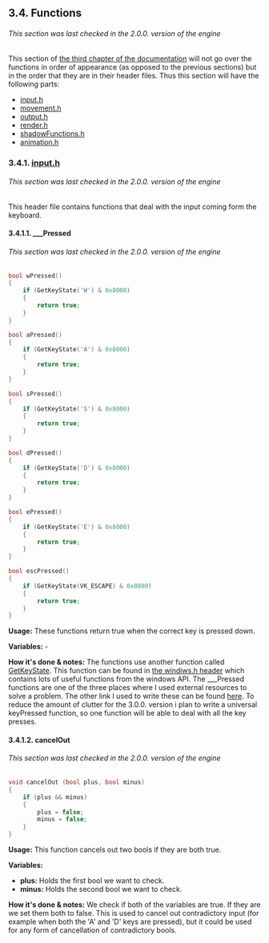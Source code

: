 ## 3.4. Functions
###### This section was last checked in the 2.0.0. version of the engine
This section of [the third chapter of the documentation](https://github.com/mmmuscus/Shadow-Functions-Engine/blob/master/documentation/online/3.%20Description%20of%20EVERYTHING%20and%203.1.%20Defines.md/#3-detailed-description-of-everything) will not go over the functions in order of appearance (as opposed to the previous sections) but in the order that they are in their header files. Thus this section will have the following parts:
* [input.h](#341-inputh)
* [movement.h](https://github.com/mmmuscus/Shadow-Functions-Engine/blob/master/documentation/online/3.4.2.%20movement.h.md/#342-movementh)
* [output.h](https://github.com/mmmuscus/Shadow-Functions-Engine/blob/master/documentation/online/3.4.3.%20output.h.md/#343-outputh)
* [render.h](https://github.com/mmmuscus/Shadow-Functions-Engine/blob/master/documentation/online/3.4.4.%20render.h.md/#344-renderh)
* [shadowFunctions.h](https://github.com/mmmuscus/Shadow-Functions-Engine/blob/master/documentation/online/3.4.5.%20shadowFunctions.h.md/#345-shadowfunctionsh)
* [animation.h](https://github.com/mmmuscus/Shadow-Functions-Engine/blob/master/documentation/online/3.4.6.%20animation.h.md/#346-animationh)
### 3.4.1. [input.h](https://github.com/mmmuscus/Shadow-Functions-Engine/blob/master/headers/input/input.h)
###### This section was last checked in the 2.0.0. version of the engine
This header file contains functions that deal with the input coming form the keyboard.
#### 3.4.1.1. ___Pressed
###### This section was last checked in the 2.0.0. version of the engine
```cpp
bool wPressed()
{
	if (GetKeyState('W') & 0x8000)
	{
		return true;
	}
}

bool aPressed()
{
	if (GetKeyState('A') & 0x8000)
	{
		return true;
	}
}

bool sPressed()
{
	if (GetKeyState('S') & 0x8000)
	{
		return true;
	}
}

bool dPressed()
{
	if (GetKeyState('D') & 0x8000)
	{
		return true;
	}
}

bool ePressed()
{
	if (GetKeyState('E') & 0x8000)
	{
		return true;
	}
}

bool escPressed()
{
	if (GetKeyState(VK_ESCAPE) & 0x8000) 
	{
		return true;
	}
}
```

**Usage:** These functions return true when the correct key is pressed down.

**Variables:** -

**How it's done & notes:** The functions use another function called [GetKeyState](https://docs.microsoft.com/en-us/windows/desktop/api/winuser/nf-winuser-getkeystate). This function can be found in [the windiws.h header](https://en.wikipedia.org/wiki/Windows.h) which contains lots of useful functions from the windows API. The ___Pressed functions are one of the three places where I used external resources to solve a problem. The other link I used to write these can be found [here](https://stackoverflow.com/questions/6331868/using-getkeystate). To reduce the amount of clutter for the 3.0.0. version i plan to write a universal keyPressed function, so one function will be able to deal with all the key presses.

#### 3.4.1.2. cancelOut
###### This section was last checked in the 2.0.0. version of the engine
```cpp
void cancelOut (bool plus, bool minus)
{
	if (plus && minus)
	{
		plus = false;
		minus = false;
	}
}
```
**Usage:** This function cancels out two bools if they are both true.

**Variables:**
* **plus:** Holds the first bool we want to check.
* **minus:** Holds the second bool we want to check.

**How it's done & notes:** We check if both of the variables are true. If they are we set them both to false. This is used to cancel out contradictory input (for example when both the 'A' and 'D' keys are pressed), but it could be used for any form of cancellation of contradictory bools.
